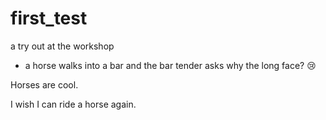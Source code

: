 # first_test
a try out at the workshop


* a horse walks into a bar and the bar tender asks why the long face?
😢
 
Horses are cool.

I wish I can ride a horse again.